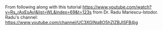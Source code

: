 From following along with this tutorial https://www.youtube.com/watch?v=Rs_rAxEsAvI&list=WL&index=69&t=123s from Dr. Radu Mariescu-Istodor. Radu's channel: https://www.youtube.com/channel/UC3XGlNq8O5hZlZBJlSFB4jg